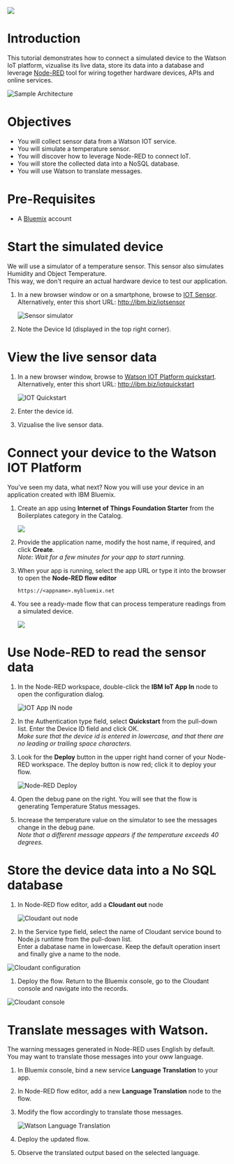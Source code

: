 ![](/lionelmace/bluemix-pot/blob/master/labs/Lab%203%20-%20Connect%20your%20Devices%20with%20IOT%20Platform/images/iotp_icon_64.png)

# Introduction

This tutorial demonstrates how to connect a simulated device to the Watson IoT platform, vizualise its live data, store its data into a database and leverage [Node-RED](http://www.nodered.org) tool for wiring together hardware devices, APIs and online services.

  ![Sample Architecture](/lionelmace/bluemix-pot/blob/master/labs/Lab%203%20-%20Connect%20your%20Devices%20with%20IOT%20Platform/images/iot-architecture.png)


# Objectives
* You will collect sensor data from a Watson IOT service.
* You will simulate a temperature sensor.
* You will discover how to leverage Node-RED to connect IoT.
* You will store the collected data into a NoSQL database.
* You will use Watson to translate messages.


# Pre-Requisites
* A [Bluemix](http://www.bluemix.net) account


# Start the simulated device

We will use a simulator of a temperature sensor. This sensor also simulates Humidity and Object Temperature.<br />
This way, we don't require an actual hardware device to test our application.

1. In a new browser window or on a smartphone, browse to [IOT Sensor](http://quickstart.internetofthings.ibmcloud.com/iotsensor).
<br />Alternatively, enter this short URL: http://ibm.biz/iotsensor

    ![Sensor simulator](/lionelmace/bluemix-pot/blob/master/labs/Lab%203%20-%20Connect%20your%20Devices%20with%20IOT%20Platform/images/smarphone-iotsensor.png)

1. Note the Device Id (displayed in the top right corner).


# View the live sensor data

1. In a new browser window, browse to [Watson IOT Platform quickstart](https://quickstart.internetofthings.ibmcloud.com).
<br />Alternatively, enter this short URL: http://ibm.biz/iotquickstart

    ![IOT Quickstart](/lionelmace/bluemix-pot/blob/master/labs/Lab%203%20-%20Connect%20your%20Devices%20with%20IOT%20Platform/images/iot-quickstart.png)
    
1. Enter the device id. 

1. Vizualise the live sensor data. 


# Connect your device to the Watson IOT Platform

You've seen my data, what next? Now you will use your device in an application created with IBM Bluemix.

1. Create an app using **Internet of Things Foundation Starter** from the Boilerplates category in the Catalog.

    ![](/lionelmace/bluemix-pot/blob/master/labs/Lab%203%20-%20Connect%20your%20Devices%20with%20IOT%20Platform/images/boilerplate-iotstarter.png)

1. Provide the application name, modify the host name, if required, and click **Create**.
<br /> *Note: Wait for a few minutes for your app to start running.*

1. When your app is running, select the app URL or type it into the browser to open the **Node-RED flow editor**

    ```
    https://<appname>.mybluemix.net
    ```

1. You see a ready-made flow that can process temperature readings from a simulated device.

    ![](/lionelmace/bluemix-pot/blob/master/labs/Lab%203%20-%20Connect%20your%20Devices%20with%20IOT%20Platform/images/nodered-defaultflow.png)

# Use Node-RED to read the sensor data

1. In the Node-RED workspace, double-click the **IBM IoT App In** node to open the configuration dialog.

    ![IOT App IN node](/lionelmace/bluemix-pot/blob/master/labs/Lab%203%20-%20Connect%20your%20Devices%20with%20IOT%20Platform/images/iot-appnode.png)

1. In the Authentication type field, select **Quickstart** from the pull-down list. Enter the Device ID field and click OK.
<br />*Make sure that the device id is entered in lowercase, and that there are no leading or trailing space characters.*

1. Look for the **Deploy** button in the upper right hand corner of your Node-RED workspace. The deploy button is now red; click it to deploy your flow.

    ![Node-RED Deploy](/lionelmace/bluemix-pot/blob/master/labs/Lab%203%20-%20Connect%20your%20Devices%20with%20IOT%20Platform/images/nodered-deploy.png)
 
1. Open the debug pane on the right. You will see that the flow is generating Temperature Status messages.

1. Increase the temperature value on the simulator to see the messages change in the debug pane. 
<br /> *Note that a different message appears if the temperature exceeds 40 degrees.*

# Store the device data into a No SQL database

1. In Node-RED flow editor, add a **Cloudant out** node 

    ![Cloudant out node](/lionelmace/bluemix-pot/blob/master/labs/Lab%203%20-%20Connect%20your%20Devices%20with%20IOT%20Platform/images/nodered-cloudant.png)

1. In the Service type field, select the name of Cloudant service bound to Node.js runtime from the pull-down list.
<br />Enter a dabatase name in lowercase. Keep the default operation insert and finally give a name to the node.

  ![Cloudant configuration](/lionelmace/bluemix-pot/blob/master/labs/Lab%203%20-%20Connect%20your%20Devices%20with%20IOT%20Platform/images/nodered-cloudantconfig.png)

1. Deploy the flow. Return to the Bluemix console, go to the Cloudant console and navigate into the records.

  ![Cloudant console](/lionelmace/bluemix-pot/blob/master/labs/Lab%203%20-%20Connect%20your%20Devices%20with%20IOT%20Platform/images/cloudant-console.png)

# Translate messages with Watson.

The warning messages generated in Node-RED uses English by default. You may want to translate those messages into your oww language.

1. In Bluemix console, bind a new service **Language Translation** to your app.

1. In Node-RED flow editor, add a new **Language Translation** node to the flow.

1. Modify the flow accordingly to translate those messages.

    ![Watson Language Translation](/lionelmace/bluemix-pot/blob/master/labs/Lab%203%20-%20Connect%20your%20Devices%20with%20IOT%20Platform/images/nodered-translationflow.png)

1. Deploy the updated flow. 

1. Observe the translated output based on the selected language.

